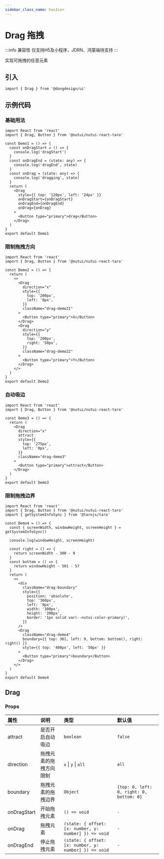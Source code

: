 ```yaml
---
sidebar_class_name: hasIcon
---
```


# Drag 拖拽

:::info 兼容性
仅支持H5及小程序，JDRN、鸿蒙端待支持
:::

实现可拖拽的任意元素

## 引入

```tsx
import { Drag } from '@dongdesign/ui'
```

## 示例代码

### 基础用法

```tsx
import React from 'react'
import { Drag, Button } from '@nutui/nutui-react-taro'

const Demo1 = () => {
  const onDragStart = () => {
    console.log('dragStart')
  }
  const onDragEnd = (state: any) => {
    console.log('dragEnd', state)
  }
  const onDrag = (state: any) => {
    console.log('dragging', state)
  }
  return (
    <Drag
      style={{ top: '120px', left: '24px' }}
      onDragStart={onDragStart}
      onDragEnd={onDragEnd}
      onDrag={onDrag}
    >
      <Button type="primary">drag</Button>
    </Drag>
  )
}
export default Demo1
```

### 限制拖拽方向

```tsx
import React from 'react'
import { Drag, Button } from '@nutui/nutui-react-taro'

const Demo2 = () => {
  return (
    <>
      <Drag
        direction="x"
        style={{
          top: '200px',
          left: '8px',
        }}
        className="drag-demo21"
      >
        <Button type="primary">X</Button>
      </Drag>
      <Drag
        direction="y"
        style={{
          top: '200px',
          right: '50px',
        }}
        className="drag-demo22"
      >
        <Button type="primary">Y</Button>
      </Drag>
    </>
  )
}
export default Demo2
```

### 自动吸边

```tsx
import React from 'react'
import { Drag, Button } from '@nutui/nutui-react-taro'

const Demo3 = () => {
  return (
    <Drag
      direction="x"
      attract
      style={{
        top: '275px',
        left: '0px',
      }}
      className="drag-demo3"
    >
      <Button type="primary">attract</Button>
    </Drag>
  )
}
export default Demo3
```

### 限制拖拽边界

```tsx
import React from 'react'
import { Drag, Button } from '@nutui/nutui-react-taro'
import { getSystemInfoSync } from '@tarojs/taro'

const Demo4 = () => {
  const { screenWidth, windowHeight, screenHeight } = getSystemInfoSync()

  console.log(windowHeight, screenHeight)

  const right = () => {
    return screenWidth - 300 - 9
  }
  const bottom = () => {
    return windowHeight - 501 - 57
  }
  return (
    <>
      <div
        className="drag-boundary"
        style={{
          position: 'absolute',
          top: '360px',
          left: '8px',
          width: '300px',
          height: '200px',
          border: '1px solid var(--nutui-color-primary)',
        }}
      />
      <Drag
        className="drag-demo4"
        boundary={{ top: 361, left: 9, bottom: bottom(), right: right() }}
        style={{ top: '400px', left: '50px' }}
      >
        <Button type="primary">boundary</Button>
      </Drag>
    </>
  )
}
export default Demo4
```

## Drag

### Props

| 属性 | 说明 | 类型 | 默认值 |
| :--- | :--- | :--- | :--- |
| attract | 是否开启自动吸边 | `boolean` | `false` |
| direction | 拖拽元素的拖拽方向限制 | `x` \| `y` \| `all` | `all` |
| boundary | 拖拽元素的拖拽边界 | `Object` | `{top: 0, left: 0, right: 0, bottom: 0}` |
| onDragStart | 开始拖拽元素 | `() => void` | `-` |
| onDrag | 拖拽元素 | `(state: { offset: [x: number, y: number] }) => void` | `-` |
| onDragEnd | 停止拖拽元素 | `(state: { offset: [x: number, y: number] }) => void` | `-` |
